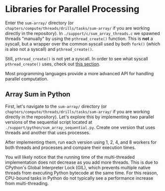 # Libraries for Parallel Processing

Enter the `sum-array/` directory (or `chapters/compute/threads/drills/tasks/sum-array/` if you are working directly in the repository).
In `./support/c/sum_array_threads.c` we spawned threads "manually" by using the `pthread_create()` function.
This is **not** a syscall, but a wrapper over the common syscall used by both `fork()` (which is also not a syscall) and `pthread_create()`.

Still, `pthread_create()` is not yet a syscall.
In order to see what syscall `pthread_create()` uses, check out [this section](./guides/clone.md).

Most programming languages provide a more advanced API for handling parallel computation.

## Array Sum in Python

First, let's navigate to the `sum-array/` directory (or `chapters/compute/threads/drills/tasks/sum-array/` if you are working directly in the repository).
Let's explore this by implementing two parallel versions of the sequential script located at `./support/python/sum_array_sequential.py`.
Create one version that uses threads and another that uses processes.

After implementing them, run each version using 1, 2, 4, and 8 workers for both threads and processes and compare their execution times.

You will likely notice that the running time of the multi-threaded implementation does not decrease as you add more threads.
This is due to CPython's Global Interpreter Lock (GIL), which prevents multiple native threads from executing Python bytecode at the same time.
For this reason, CPU-bound tasks in Python do not typically see a performance increase from multi-threading.
